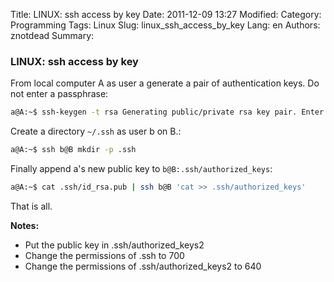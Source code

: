 Title: LINUX: ssh access by key
Date: 2011-12-09 13:27
Modified: 
Category: Programming
Tags: Linux
Slug: linux_ssh_access_by_key
Lang: en
Authors: znotdead
Summary: 

### LINUX: ssh access by key

From local computer A as user a generate a pair of authentication keys. Do not enter a passphrase:

```sh
a@A:~$ ssh-keygen -t rsa Generating public/private rsa key pair. Enter file in which to save the key (/home/a/.ssh/id_rsa): Created directory '/home/a/.ssh'. Enter passphrase (empty for no passphrase): Enter same passphrase again: Your identification has been saved in /home/a/.ssh/id_rsa. Your public key has been saved in /home/a/.ssh/id_rsa.pub. The key fingerprint is: 3e:4f:05:79:3a:9f:96:7c:3b:ad:e9:58:37:bc:37:e4 a@A
```

Create a directory `~/.ssh` as user b on B.:
```sh
a@A:~$ ssh b@B mkdir -p .ssh
```

Finally append a's new public key to `b@B:.ssh/authorized_keys`:
```sh
a@A:~$ cat .ssh/id_rsa.pub | ssh b@B 'cat >> .ssh/authorized_keys'
```
That is all.

**Notes:**
- Put the public key in .ssh/authorized_keys2
- Change the permissions of .ssh to 700
- Change the permissions of .ssh/authorized_keys2 to 640

